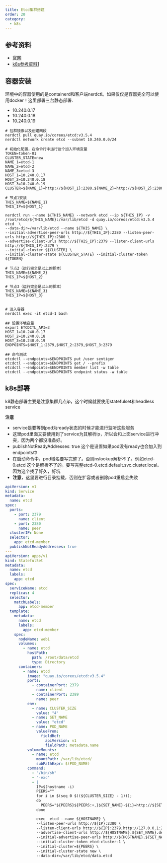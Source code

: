 ```yaml
---
title: Etcd集群搭建
order: 20
category:
  - k8s
---
```


## 参考资料

- [官网]
- [k8s参考资料1]

## 容器安装

环境中的容器使用的是containerd和客户端nerdctl。如果仅仅是容器完全可以使用docker！这里部署三台静态部署.

- 10.240.0.17
- 10.240.0.18
- 10.240.0.19

```shell
# 拉群镜像以及创建网段
nerdctl pull quay.io/coreos/etcd:v3.5.4
nerdctl network create etcd --subnet 10.240.0.0/24

# 初始化配置，在命令行中运行这个加入环境变量
TOKEN=token-01
CLUSTER_STATE=new
NAME_1=etcd-1
NAME_2=etcd-2
NAME_3=etcd-3
HOST_1=10.240.0.17
HOST_2=10.240.0.18
HOST_3=10.240.0.19
CLUSTER=${NAME_1}=http://${HOST_1}:2380,${NAME_2}=http://${HOST_2}:2380,${NAME_3}=http://${HOST_3}:2380

# 节点1安装
THIS_NAME=${NAME_1}
THIS_IP=${HOST_1}

nerdctl run --name ${THIS_NAME} --network etcd --ip ${THIS_IP} -v /root/etcd/${THIS_NAME}:/var/lib/etcd -d quay.io/coreos/etcd:v3.5.4 etcd  \
--data-dir=/var/lib/etcd --name ${THIS_NAME} \
--initial-advertise-peer-urls http://${THIS_IP}:2380 --listen-peer-urls http://${THIS_IP}:2380 \
--advertise-client-urls http://${THIS_IP}:2379 --listen-client-urls http://${THIS_IP}:2379 \
--initial-cluster ${CLUSTER} \
--initial-cluster-state ${CLUSTER_STATE} --initial-cluster-token ${TOKEN}

# 节点2（运行完全是以上的脚本）
THIS_NAME=${NAME_2}
THIS_IP=${HOST_2}

# 节点3（运行完全是以上的脚本）
THIS_NAME=${NAME_3}
THIS_IP=${HOST_3}


# 进入容器
nerdctl exec -it etcd-1 bash

## 设置环境变量
export ETCDCTL_API=3
HOST_1=10.240.0.17
HOST_2=10.240.0.18
HOST_3=10.240.0.19
ENDPOINTS=$HOST_1:2379,$HOST_2:2379,$HOST_3:2379

## 命令测试
etcdctl --endpoints=$ENDPOINTS put /user sentiger
etcdctl --endpoints=$ENDPOINTS get / --prefix
etcdctl --endpoints=$ENDPOINTS member list -w table
etcdctl --endpoints=$ENDPOINTS endpoint status -w table

```

## k8s部署

k8静态部署主要是注意集群几点ip，这个时候就要使用statefulset和headless service

**注意**
- service是要等到pod为ready状态的时候才能进行监听这些服务
- 这里pod里面又要使用到了service为其解析ip，所以会和上面service进行冲突，因为两个都没准备好。
- publishNotReadyAddresses: true 这个是设置如果pod没有ready也会加入到endpoints中
- 在启动命令中，pod域名要写完整了。否则nslookup解析不了。例如etcd-0.etcd 这个是解析不了的。要写完整etcd-0.etcd.default.svc.cluster.local。因为这个找了好久，好坑
- **注意**，这里要进行目录挂载，否则在扩容或者删除pod重启会失败  
```yaml
apiVersion: v1
kind: Service
metadata:
  name: etcd
spec:
  ports:
    - port: 2379
      name: client
    - port: 2380
      name: peer
  clusterIP: None
  selector:
    app: etcd-member
  publishNotReadyAddresses: true
---
apiVersion: apps/v1
kind: StatefulSet
metadata:
  name: etcd
  labels:
    app: etcd
spec:
  serviceName: etcd
  replicas: 4
  selector:
    matchLabels:
      app: etcd-member
  template:
    metadata:
      name: etcd
      labels:
        app: etcd-member
    spec:
      nodeName: web1
      volumes:
        - name: etcd
          hostPath:
            path: /root/data/etcd
            type: Directory
      containers:
        - name: etcd
          image: "quay.io/coreos/etcd:v3.5.4"
          ports:
            - containerPort: 2379
              name: client
            - containerPort: 2389
              name: peer
          env:
            - name: CLUSTER_SIZE
              value: "4"
            - name: SET_NAME
              value: "etcd"
            - name: POD_NAME
              valueFrom:
                fieldRef:
                  apiVersion: v1
                  fieldPath: metadata.name
          volumeMounts:
            - name: etcd
              mountPath: /var/lib/etcd/
              subPathExpr: $(POD_NAME)
          command:
            - "/bin/sh"
            - "-exc"
            - |
              IP=$(hostname -i)
              PEERS=""
              for i in $(seq 0 $((${CLUSTER_SIZE} - 1)));
              do
                PEERS="${PEERS}${PEERS:+,}${SET_NAME}-${i}=http://${SET_NAME}-${i}.${SET_NAME}.default.svc.cluster.local:2380"
              done

              exec  etcd --name ${HOSTNAME} \
              --listen-peer-urls http://${IP}:2380 \
              --listen-client-urls http://${IP}:2379,http://127.0.0.1:2379 \
              --advertise-client-urls http://${HOSTNAME}.${SET_NAME}.default.svc.cluster.local:2379 \
              --initial-advertise-peer-urls http://${HOSTNAME}.${SET_NAME}.default.svc.cluster.local:2380 \
              --initial-cluster-token etcd-cluster-1 \
              --initial-cluster=${PEERS} \
              --initial-cluster-state new \
              --data-dir=/var/lib/etcd/data.etcd
```

[官网]: https://etcd.io/docs/v3.5/tutorials/how-to-setup-cluster/
[k8s参考资料1]: https://www.cnblogs.com/zuoyang/p/16423791.html